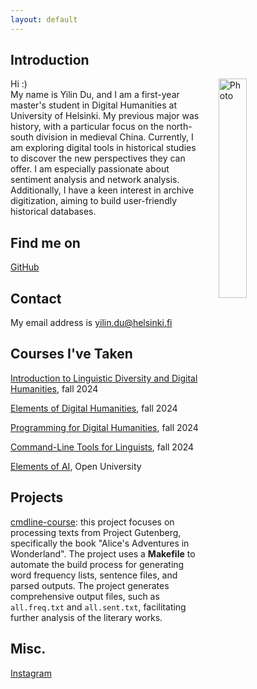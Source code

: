 ```yaml
---
layout: default
---
```


## Introduction

<img src="assets/images/me.jpg" alt="Photo" hspace="20" width="30%" align="right"/> Hi :)<br>My name is Yilin Du, and I am a first-year master's student in Digital Humanities at University of Helsinki. My previous major was history, with a particular focus on the north-south division in medieval China. Currently, I am exploring digital tools in historical studies to discover the new perspectives they can offer. I am especially passionate about sentiment analysis and network analysis. Additionally, I have a keen interest in archive digitization, aiming to build user-friendly historical databases.

## Find me on

[GitHub](https://github.com/yilinnDU)

## Contact

My email address is yilin.du@helsinki.fi

## Courses I've Taken

[Introduction to Linguistic Diversity and Digital Humanities](https://studies.helsinki.fi/courses/course-unit/otm-0cbf2f3d-6cbe-4689-8903-e68ddae3bffe?cpId=hy-lv-75), fall 2024

[Elements of Digital Humanities](https://studies.helsinki.fi/courses/course-unit/otm-d340beec-c8a9-4df7-81ac-3674fcc6091d?cpId=hy-lv-75), fall 2024

[Programming for Digital Humanities](https://studies.helsinki.fi/courses/course-unit/otm-76e485d6-7340-4bc1-97f4-9d4e1eb5e306?cpId=hy-lv-75), fall 2024

[Command-Line Tools for Linguists](https://studies.helsinki.fi/courses/course-implementation/hy-opt-cur-2425-261401a1-c550-4436-91b9-7edf4a1a3b57/KIK-LG221), fall 2024

[Elements of AI](https://studies.helsinki.fi/courses/course-implementation/otm-36050822-46c3-4a60-ab47-7f49eb40e513/TKT21018), Open University

## Projects

[cmdline-course](https://github.com/yilinnDU/cmdline-course): this project focuses on processing texts from Project Gutenberg, specifically the book "Alice's Adventures in Wonderland". The project uses a **Makefile** to automate the build process for generating word frequency lists, sentence files, and parsed outputs. The project generates comprehensive output files, such as `all.freq.txt` and `all.sent.txt`, facilitating further analysis of the literary works.

## Misc. 

[Instagram](https://www.instagram.com/ylinndu/) 
